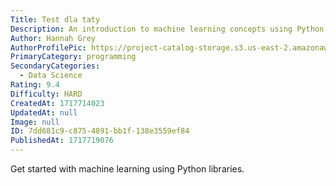 ```yaml
---
Title: Test dla taty
Description: An introduction to machine learning concepts using Python.
Author: Hannah Grey
AuthorProfilePic: https://project-catalog-storage.s3.us-east-2.amazonaws.com/images/pfp.png
PrimaryCategory: programming
SecondaryCategories:
  - Data Science
Rating: 9.4
Difficulty: HARD
CreatedAt: 1717714023
UpdatedAt: null
Image: null
ID: 7dd681c9-c875-4891-bb1f-138e3559ef84
PublishedAt: 1717719076
---
```


Get started with machine learning using Python libraries.
